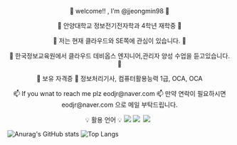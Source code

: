 <p align="center">
    👋 welcome!! , I’m @jjeongmin98 👋
    
    
    
</p>

<p align="center">
🏤 안양대학교 정보전기전자학과 4학년 재학중 🏤
    
    
    
</p>

<p align="center">
👀 저는 현재 클라우드와 SE쪽에 관심이 있습니다. 👀
    
    
    
</p>

<p align="center">
🌱 한국정보교육원에서 클라우드 데비옵스 엔지니어,관리자 양성 수업을 듣고있습니다. 🌱
    
    
    
</p>

<p align="center">
📜 보유 자격증 📜
정보처리기사, 컴퓨터활용능력 1급, OCA, OCA
    
    
    
</p>

<p align="center">
📫 If you wnat to reach me plz eodjr@naver.com 📫
만약 연락이 필요하시면 eodjr@naver.com 으로 메일 부탁드립니다.
    
    
    
</p>

<p align="center" display="inline-block">
   💡 활용 언어 💡
  <img src="https://img.shields.io/badge/Python-white?style=flat&logo=Sass&logoColor=3776AB"/>
  <img src="https://img.shields.io/badge/Notion-b4f5bd?style=flat&logo=Notion&logoColor=black"/>&nbsp;&nbsp;<img src="https://img.shields.io/badge/GitHub-gray?style=flat&logo=GitHub&logoColor=black"/>&nbsp;&nbsp;
</p>

<!---
jjeongmin98/jjeongmin98 is a ✨ special ✨ repository because its `README.md` (this file) appears on your GitHub profile.
You can click the Preview link to take a look at your changes.
--->
![Anurag's GitHub stats](https://github-readme-stats.vercel.app/api?username=jjeongmin98&show_icons=true&theme=radical)
![Top Langs](https://github-readme-stats.vercel.app/api/top-langs/?username=jjeongmin98&layout=compact&theme=tokyonight)
